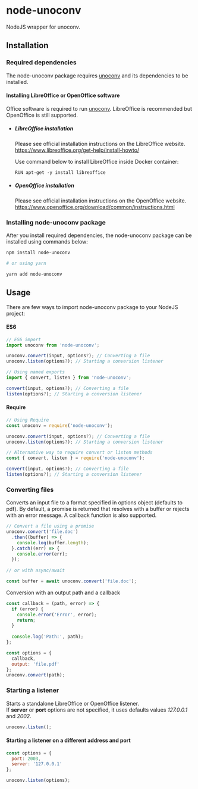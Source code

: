 # node-unoconv
NodeJS wrapper for unoconv.

## Installation

### Required dependencies

The node-unoconv package requires [unoconv](https://github.com/unoconv/unoconv) and its dependencies to be installed. 

#### Installing LibreOffice or OpenOffice software

Office software is required to run [unoconv](https://github.com/unoconv/unoconv). LibreOffice is recommended but OpenOffice is still supported.

- ##### LibreOffice installation

  Please see official installation instructions on the LibreOffice website.  
  https://www.libreoffice.org/get-help/install-howto/

  Use command below to install LibreOffice inside Docker container:
  ```
  RUN apt-get -y install libreoffice
  ```
  
- ##### OpenOffice installation

  Please see official installation instructions on the OpenOffice website.  
  https://www.openoffice.org/download/common/instructions.html

### Installing node-unoconv package

After you install required dependencies, the node-unoconv package can be installed using commands below:
```bash
npm install node-unoconv

# or using yarn

yarn add node-unoconv
```

## Usage

There are few ways to import node-unoconv package to your NodeJS project:

#### ES6
```js
// ES6 import
import unoconv from 'node-unoconv';

unoconv.convert(input, options?); // Converting a file
unoconv.listen(options?); // Starting a conversion listener
```
```js
// Using named exports
import { convert, listen } from 'node-unoconv';

convert(input, options?); // Converting a file
listen(options?); // Starting a conversion listener
```

#### Require
```js
// Using Require
const unoconv = require('node-unoconv');

unoconv.convert(input, options?); // Converting a file
unoconv.listen(options?); // Starting a conversion listener
```
```js
// Alternative way to require convert or listen methods
const { convert, listen } = require('node-unoconv');

convert(input, options?); // Converting a file
listen(options?); // Starting a conversion listener
```

### Converting files

Converts an input file to a format specified in options object (defaults to pdf). By default, a promise is returned that resolves with a buffer or rejects with an error message. A callback function is also supported.  
  
```javascript
// Convert a file using a promise
unoconv.convert('file.doc')
  .then((buffer) => {
    console.log(buffer.length);
  }.catch((err) => {
    console.error(err);
  });
  
// or with async/await

const buffer = await unoconv.convert('file.doc');
```

Conversion with an output path and a callback
```javascript
const callback = (path, error) => {
  if (error) {
    console.error('Error', error);
    return;
  }
  
  console.log('Path:', path);
};

const options = {
  callback,
  output: 'file.pdf'
};
unoconv.convert(path);
```

### Starting a listener

Starts a standalone LibreOffice or OpenOffice listener.  
If **server** or **port** options are not specified, it uses defaults values *127.0.0.1* and *2002*.

```javascript
unoconv.listen();
```  

#### Starting a listener on a different address and port
```javascript
const options = {
  port: 2003,
  server: '127.0.0.1'
};

unoconv.listen(options);
```
